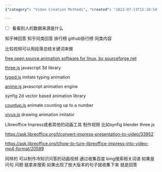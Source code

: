 ```yaml
---
{"category": "Video Creation Methods", "created": "2022-07-13T15:16:54.000Z", "date": "2022-07-13 15:16:54", "description": "The comments provide insights on different video creation methods, tools, and open-source software options for Linux and JavaScript libraries like three.js and anime.js. Additionally, they discuss the use of LibreOffice Impress in combination with synfig, blender, or three.js for animations and suggest collecting search terms from Bing and Daojia for effective query formation.", "modified": "2022-08-22T16:29:47.256Z", "tags": ["animation", "animation framework", "comparation video", "information gathering", "pyjom", "scraping", "stub", "video generator", "video source"], "title": "PowerPoint 比较视频制作方法 Animation Software OSS Scriptable Flipcard"}

---
```


- [ ] 看看别人的数据来源是什么

知乎神回答 知乎同类回答 排行榜 github排行榜 同类内容

比较视频可以用段落总结关键词来做

[free open source animation software for linux, by sourceforge.net](https://sourceforge.net/directory/graphics/graphics/animation/os%3Alinux/)

[three.js](https://sourceforge.net/projects/three-js.mirror/) javascript 3d library

[typed.js](https://sourceforge.net/projects/typed-js.mirror/) imitate typing animation

[anime.js](https://sourceforge.net/projects/anime-js.mirror/) javascript animation engine

synfig 2d vector based animation library

[countup.js](https://sourceforge.net/projects/countup-js.mirror/) animate counting up to a number

[vivus.js](https://sourceforge.net/projects/vivus-js.mirror/) drawing animation imitator

Libreoffice Impress或者其他的动画工具 制作视频 比如synfig blender three.js

https://ask.libreoffice.org/t/convert-impress-presentation-to-video/33952

https://ask.libreoffice.org/t/how-to-turn-libreoffice-impress-into-video-mp4-format/20589

同样的 可以制作冷知识问答的动画视频 通过收集百度 bing搜索相关词语 如果是问句 问题 就拿来搜索 如果出现了放大版本的句子就收集下来 就是回答
